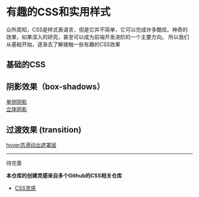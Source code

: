 # 有趣的CSS和实用样式

众所周知，CSS是样式表语言，但是它并不简单，它可以完成许多酷炫、神奇的效果，如果深入的研究，甚至可以成为前端开发进阶的一个主要方向。
所以我们从基础开始，逐渐去了解接触一些有趣的CSS效果


## 基础的CSS

## 阴影效果（box-shadows）
[单侧阴影](https://webbj97.github.io/Interesting-CSS/CSS3/shadow/one.html)  
[立体阴影](https://webbj97.github.io/Interesting-CSS/CSS3/shadow/two.html)  

## 过渡效果 (transition)
[hover态滑动出遮罩层](https://webbj97.github.io/Interesting-CSS/CSS3/transition/one.html)  



---
待完善

**本仓库的创建灵感来自多个Github的CSS相关仓库**
* [CSS灵感](https://github.com/chokcoco/CSS-Inspiration)